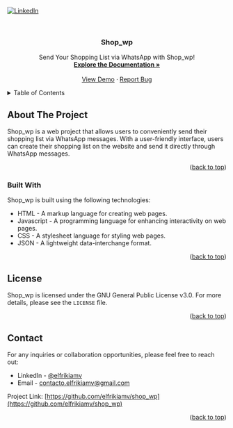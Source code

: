 <a name="readme-top"></a>

<!-- PROJECT SHIELDS -->
[![LinkedIn][linkedin-shield]][linkedin-url]

<!-- PROJECT LOGO -->
<br />
<p align="center">
  <h3 align="center">Shop_wp</h3>
  <p align="center">
    Send Your Shopping List via WhatsApp with Shop_wp!
    <br />
    <a href="https://github.com/elfrikiamv/shop_wp"><strong>Explore the Documentation »</strong></a>
    <br />
    <br />
    <a href="http://elfrikiamv.tech/shop-wp/">View Demo</a>
    ·
    <a href="https://github.com/elfrikiamv/shop_wp/issues/">Report Bug</a>
  </p>
</p>

<!-- TABLE OF CONTENTS -->
<details>
  <summary>Table of Contents</summary>
  <ol>
    <li>
      <a href="#about-the-project">About The Project</a>
    </li>
    <li><a href="#built-with">Built With</a></li>
    <li><a href="#license">License</a></li>
    <li><a href="#contact">Contact</a></li>
  </ol>
</details>

<!-- ABOUT THE PROJECT -->
## About The Project

Shop_wp is a web project that allows users to conveniently send their shopping list via WhatsApp messages. With a user-friendly interface, users can create their shopping list on the website and send it directly through WhatsApp messages.

<p align="right">(<a href="#readme-top">back to top</a>)</p>

### Built With

Shop_wp is built using the following technologies:

* HTML - A markup language for creating web pages.
* Javascript - A programming language for enhancing interactivity on web pages.
* CSS - A stylesheet language for styling web pages.
* JSON - A lightweight data-interchange format.

<p align="right">(<a href="#readme-top">back to top</a>)</p>

<!-- LICENSE -->
## License

Shop_wp is licensed under the GNU General Public License v3.0. For more details, please see the `LICENSE` file.

<p align="right">(<a href="#readme-top">back to top</a>)</p>

<!-- CONTACT -->
## Contact

For any inquiries or collaboration opportunities, please feel free to reach out:

* LinkedIn - [@elfrikiamv](https://www.linkedin.com/in/elfrikiamv/)
* Email - contacto.elfrikiamv@gmail.com

Project Link: [https://github.com/elfrikiamv/shop_wp](https://github.com/elfrikiamv/shop_wp)

<p align="right">(<a href="#readme-top">back to top</a>)</p>

<!-- MARKDOWN LINKS & IMAGES -->
<!-- https://www.markdownguide.org/basic-syntax/#reference-style-links -->
[linkedin-shield]: https://img.shields.io/badge/-LinkedIn-black.svg?style=for-the-badge&logo=linkedin&colorB=555
[linkedin-url]: https://www.linkedin.com/in/elfrikiamv/




